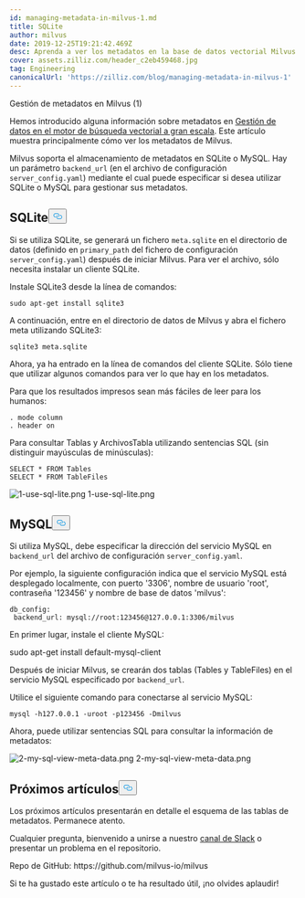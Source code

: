 ```yaml
---
id: managing-metadata-in-milvus-1.md
title: SQLite
author: milvus
date: 2019-12-25T19:21:42.469Z
desc: Aprenda a ver los metadatos en la base de datos vectorial Milvus.
cover: assets.zilliz.com/header_c2eb459468.jpg
tag: Engineering
canonicalUrl: 'https://zilliz.com/blog/managing-metadata-in-milvus-1'
---
```

<custom-h1>Gestión de metadatos en Milvus (1)</custom-h1><p>Hemos introducido alguna información sobre metadatos en <a href="https://medium.com/@milvusio/managing-data-in-massive-scale-vector-search-engine-db2e8941ce2f">Gestión de datos en el motor de búsqueda vectorial a gran escala</a>. Este artículo muestra principalmente cómo ver los metadatos de Milvus.</p>
<p>Milvus soporta el almacenamiento de metadatos en SQLite o MySQL. Hay un parámetro <code translate="no">backend_url</code> (en el archivo de configuración <code translate="no">server_config.yaml</code>) mediante el cual puede especificar si desea utilizar SQLite o MySQL para gestionar sus metadatos.</p>
<h2 id="SQLite" class="common-anchor-header">SQLite<button data-href="#SQLite" class="anchor-icon" translate="no">
      <svg translate="no"
        aria-hidden="true"
        focusable="false"
        height="20"
        version="1.1"
        viewBox="0 0 16 16"
        width="16"
      >
        <path
          fill="#0092E4"
          fill-rule="evenodd"
          d="M4 9h1v1H4c-1.5 0-3-1.69-3-3.5S2.55 3 4 3h4c1.45 0 3 1.69 3 3.5 0 1.41-.91 2.72-2 3.25V8.59c.58-.45 1-1.27 1-2.09C10 5.22 8.98 4 8 4H4c-.98 0-2 1.22-2 2.5S3 9 4 9zm9-3h-1v1h1c1 0 2 1.22 2 2.5S13.98 12 13 12H9c-.98 0-2-1.22-2-2.5 0-.83.42-1.64 1-2.09V6.25c-1.09.53-2 1.84-2 3.25C6 11.31 7.55 13 9 13h4c1.45 0 3-1.69 3-3.5S14.5 6 13 6z"
        ></path>
      </svg>
    </button></h2><p>Si se utiliza SQLite, se generará un fichero <code translate="no">meta.sqlite</code> en el directorio de datos (definido en <code translate="no">primary_path</code> del fichero de configuración <code translate="no">server_config.yaml</code>) después de iniciar Milvus. Para ver el archivo, sólo necesita instalar un cliente SQLite.</p>
<p>Instale SQLite3 desde la línea de comandos:</p>
<pre><code translate="no">sudo apt-get install sqlite3
</code></pre>
<p>A continuación, entre en el directorio de datos de Milvus y abra el fichero meta utilizando SQLite3:</p>
<pre><code translate="no">sqlite3 meta.sqlite
</code></pre>
<p>Ahora, ya ha entrado en la línea de comandos del cliente SQLite. Sólo tiene que utilizar algunos comandos para ver lo que hay en los metadatos.</p>
<p>Para que los resultados impresos sean más fáciles de leer para los humanos:</p>
<pre><code translate="no">. mode column
. header on
</code></pre>
<p>Para consultar Tablas y ArchivosTabla utilizando sentencias SQL (sin distinguir mayúsculas de minúsculas):</p>
<pre><code translate="no">SELECT * FROM Tables
SELECT * FROM TableFiles
</code></pre>
<p>
  
   <span class="img-wrapper"> <img translate="no" src="https://assets.zilliz.com/1_use_sql_lite_2418fc1787.png" alt="1-use-sql-lite.png" class="doc-image" id="1-use-sql-lite.png" />
   </span> <span class="img-wrapper"> <span>1-use-sql-lite.png</span> </span></p>
<h2 id="MySQL" class="common-anchor-header">MySQL<button data-href="#MySQL" class="anchor-icon" translate="no">
      <svg translate="no"
        aria-hidden="true"
        focusable="false"
        height="20"
        version="1.1"
        viewBox="0 0 16 16"
        width="16"
      >
        <path
          fill="#0092E4"
          fill-rule="evenodd"
          d="M4 9h1v1H4c-1.5 0-3-1.69-3-3.5S2.55 3 4 3h4c1.45 0 3 1.69 3 3.5 0 1.41-.91 2.72-2 3.25V8.59c.58-.45 1-1.27 1-2.09C10 5.22 8.98 4 8 4H4c-.98 0-2 1.22-2 2.5S3 9 4 9zm9-3h-1v1h1c1 0 2 1.22 2 2.5S13.98 12 13 12H9c-.98 0-2-1.22-2-2.5 0-.83.42-1.64 1-2.09V6.25c-1.09.53-2 1.84-2 3.25C6 11.31 7.55 13 9 13h4c1.45 0 3-1.69 3-3.5S14.5 6 13 6z"
        ></path>
      </svg>
    </button></h2><p>Si utiliza MySQL, debe especificar la dirección del servicio MySQL en <code translate="no">backend_url</code> del archivo de configuración <code translate="no">server_config.yaml</code>.</p>
<p>Por ejemplo, la siguiente configuración indica que el servicio MySQL está desplegado localmente, con puerto '3306', nombre de usuario 'root', contraseña '123456' y nombre de base de datos 'milvus':</p>
<pre><code translate="no">db_config:
 backend_url: mysql://root:123456@127.0.0.1:3306/milvus
</code></pre>
<p>En primer lugar, instale el cliente MySQL:</p>
<p>sudo apt-get install default-mysql-client</p>
<p>Después de iniciar Milvus, se crearán dos tablas (Tables y TableFiles) en el servicio MySQL especificado por <code translate="no">backend_url</code>.</p>
<p>Utilice el siguiente comando para conectarse al servicio MySQL:</p>
<pre><code translate="no">mysql -h127.0.0.1 -uroot -p123456 -Dmilvus
</code></pre>
<p>Ahora, puede utilizar sentencias SQL para consultar la información de metadatos:</p>
<p>
  
   <span class="img-wrapper"> <img translate="no" src="https://assets.zilliz.com/2_my_sql_view_meta_data_c871735349.png" alt="2-my-sql-view-meta-data.png" class="doc-image" id="2-my-sql-view-meta-data.png" />
   </span> <span class="img-wrapper"> <span>2-my-sql-view-meta-data.png</span> </span></p>
<h2 id="What’s-coming-next" class="common-anchor-header">Próximos artículos<button data-href="#What’s-coming-next" class="anchor-icon" translate="no">
      <svg translate="no"
        aria-hidden="true"
        focusable="false"
        height="20"
        version="1.1"
        viewBox="0 0 16 16"
        width="16"
      >
        <path
          fill="#0092E4"
          fill-rule="evenodd"
          d="M4 9h1v1H4c-1.5 0-3-1.69-3-3.5S2.55 3 4 3h4c1.45 0 3 1.69 3 3.5 0 1.41-.91 2.72-2 3.25V8.59c.58-.45 1-1.27 1-2.09C10 5.22 8.98 4 8 4H4c-.98 0-2 1.22-2 2.5S3 9 4 9zm9-3h-1v1h1c1 0 2 1.22 2 2.5S13.98 12 13 12H9c-.98 0-2-1.22-2-2.5 0-.83.42-1.64 1-2.09V6.25c-1.09.53-2 1.84-2 3.25C6 11.31 7.55 13 9 13h4c1.45 0 3-1.69 3-3.5S14.5 6 13 6z"
        ></path>
      </svg>
    </button></h2><p>Los próximos artículos presentarán en detalle el esquema de las tablas de metadatos. Permanece atento.</p>
<p>Cualquier pregunta, bienvenido a unirse a nuestro <a href="https://join.slack.com/t/milvusio/shared_invite/enQtNzY1OTQ0NDI3NjMzLWNmYmM1NmNjOTQ5MGI5NDhhYmRhMGU5M2NhNzhhMDMzY2MzNDdlYjM5ODQ5MmE3ODFlYzU3YjJkNmVlNDQ2ZTk">canal de Slack</a> o presentar un problema en el repositorio.</p>
<p>Repo de GitHub: https://github.com/milvus-io/milvus</p>
<p>Si te ha gustado este artículo o te ha resultado útil, ¡no olvides aplaudir!</p>
